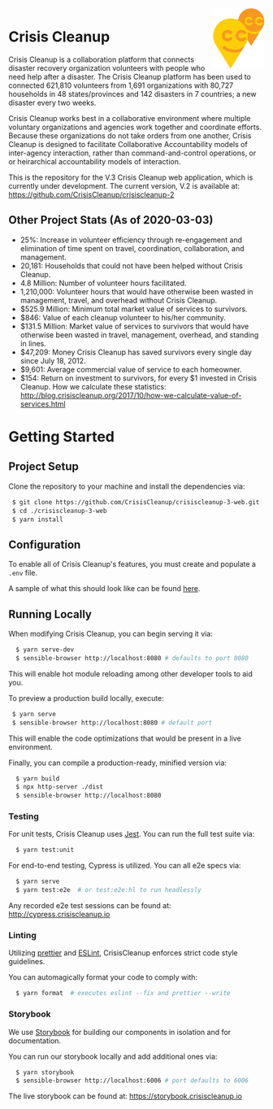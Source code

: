<img src=".github/img/ccu-ballons.png" align="right" width="20%"  />

# Crisis Cleanup

Crisis Cleanup is a collaboration platform that connects disaster recovery organization volunteers with people who need help after a disaster. The Crisis Cleanup platform has been used to connected 621,810 volunteers from 1,691 organizations with 80,727 households in 48 states/provinces and 142 disasters in 7 countries; a new disaster every two weeks.

Crisis Cleanup works best in a collaborative environment where multiple voluntary organizations and agencies work together and coordinate efforts. Because these organizations do not take orders from one another, Crisis Cleanup is designed to facilitate Collaborative Accountability models of inter-agency interaction, rather than command-and-control operations, or or heirarchical accountability models of interaction. 

This is the repository for the V.3 Crisis Cleanup web application, which is currently under development. The current version, V.2 is available at: https://github.com/CrisisCleanup/crisiscleanup-2

Other Project Stats (As of 2020-03-03)
-------------

 - 25%: Increase in volunteer efficiency through re-engagement and elimination of time spent on travel, coordination, collaboration, and management.
 - 20,181: Households that could not have been helped without Crisis Cleanup.
 - 4.8 Million: Number of volunteer hours facilitated.
 - 1,210,000: Volunteer hours that would have otherwise been wasted in management, travel, and overhead without Crisis Cleanup.
 - $525.9 Million: Minimum total market value of services to survivors.
 - $846: Value of each cleanup volunteer to his/her community.
 - $131.5 Million: Market value of services to survivors that would have otherwise been wasted in travel, management, overhead, and standing in lines.
 - $47,209: Money Crisis Cleanup has saved survivors every single day since July 18, 2012.
 - $9,601: Average commercial value of service to each homeowner.
 - $154: Return on investment to survivors, for every $1 invested in Crisis Cleanup.
How we calculate these statistics: http://blog.crisiscleanup.org/2017/10/how-we-calculate-value-of-services.html

# Getting Started

## Project Setup

Clone the repository to your machine and install the dependencies via:

```sh
 $ git clone https://github.com/CrisisCleanup/crisiscleanup-3-web.git
 $ cd ./crisiscleanup-3-web
 $ yarn install
```

## Configuration

To enable all of Crisis Cleanup's features, you must create and populate a `.env` file.

A sample of what this should look like can be found [here](.env.sample).

## Running Locally

When modifying Crisis Cleanup, you can begin serving it via:

```sh
  $ yarn serve-dev
  $ sensible-browser http://localhost:8080 # defaults to port 8080
```

This will enable hot module reloading among other developer tools to aid you.

To preview a production build locally, execute:
```sh
 $ yarn serve
 $ sensible-browser http://localhost:8080 # default port
```

This will enable the code optimizations that would be present in a live environment.

Finally, you can compile a production-ready, minified version via:
```sh
  $ yarn build
  $ npx http-server ./dist
  $ sensible-browser http://localhost:8080
```

### Testing

For unit tests, Crisis Cleanup uses [Jest](https://jestjs.io/). You can run the full test suite via:

```sh
  $ yarn test:unit
```

For end-to-end testing, Cypress is utilized. You can all e2e specs via:

```sh
  $ yarn serve
  $ yarn test:e2e  # or test:e2e:hl to run headlessly
```

Any recorded e2e test sessions can be found at: http://cypress.crisiscleanup.io

### Linting

Utilizing [prettier](https://prettier.io/) and [ESLint](https://eslint.org/), CrisisCleanup enforces strict code style guidelines.

You can automagically format your code to comply with:

```sh
  $ yarn format  # executes eslint --fix and prettier --write
```

### Storybook

We use [Storybook](https://storybook.js.org/) for building our components in isolation and for documentation.

You can run our storybook locally and add additional ones via:

```sh
  $ yarn storybook
  $ sensible-browser http://localhost:6006 # port defaults to 6006
```

The live storybook can be found at: https://storybook.crisiscleanup.io
